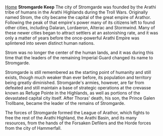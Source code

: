 [Home](../index.md)
**Stromgarde Keep**
The city of Stromgarde was founded by the Arathi tribe of humans in the Arathi Highlands during the Troll Wars. Originally named Strom, the city became the capital of the great empire of Arathor. Following the peak of that empire's power many of its citizens left to found other cities, including Dalaran, Lordaeron, Alterac and Stormwind. Many of these newer cities began to attract settlers at an astonishing rate, and it was only a matter of years before the once-powerful Arathi Empire was splintered into seven distinct human nations.

Strom was no longer the center of the human lands, and it was during this time that the leaders of the remaining Imperial Guard changed its name to Stromgarde.

Stromgarde is still remembered as the starting point of humanity and still exists, though much weaker than ever before, its population and territory being greatly diminished. Stromgarde's armies, however, are far from defeated and still maintain a base of strategic operations at the crevasse known as Refuge Pointe in the Highlands, as well as portions of the devastated capital city itself. After Thoras' death, his son, the Prince Galen Trollbane, became the leader of the remains of Stromgarde.

The forces of Stromgarde formed the League of Arathor, which fights to free the rest of the Arathi Highland, the Arathi Basin, and its many resources, from the hands of the Forsaken Defilers and the Horde forces from the city of Hammerfall.